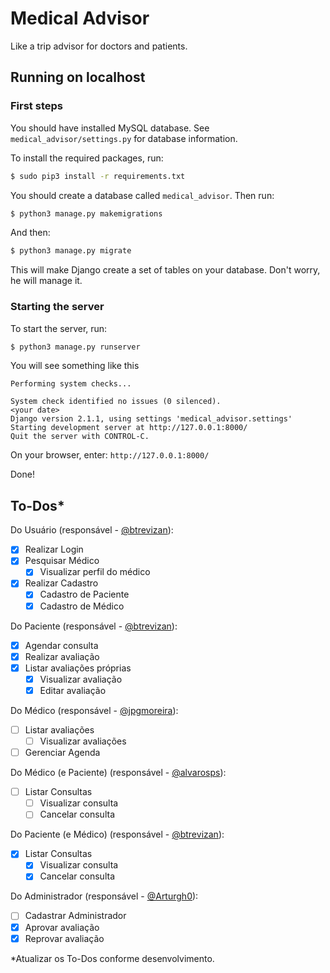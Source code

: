 # Medical Advisor
Like a trip advisor for doctors and patients.

## Running on localhost

### First steps
You should have installed MySQL database. See `medical_advisor/settings.py` for database information.

To install the required packages, run:
```bash
$ sudo pip3 install -r requirements.txt
```

You should create a database called `medical_advisor`. Then run:
```bash
$ python3 manage.py makemigrations
```
And then:
```bash
$ python3 manage.py migrate
```
This will make Django create a set of tables on your database. Don't worry, he will manage it.

### Starting the server
To start the server, run:
```bash
$ python3 manage.py runserver
```
You will see something like this
```
Performing system checks...

System check identified no issues (0 silenced).
<your date>
Django version 2.1.1, using settings 'medical_advisor.settings'
Starting development server at http://127.0.0.1:8000/
Quit the server with CONTROL-C.
```

On your browser, enter: `http://127.0.0.1:8000/`

Done!

## To-Dos*
Do Usuário (responsável - [@btrevizan](http://github.com/btrevizan)):
- [x] Realizar Login
- [x] Pesquisar Médico
    - [x] Visualizar perfil do médico
- [x] Realizar Cadastro
    - [x] Cadastro de Paciente
    - [x] Cadastro de Médico

Do Paciente (responsável - [@btrevizan](http://github.com/btrevizan)):
- [x] Agendar consulta
- [x] Realizar avaliação
- [x] Listar avaliações próprias
    - [x] Visualizar avaliação 
    - [x] Editar avaliação

Do Médico (responsável - [@jpgmoreira](http://github.com/jpgmoreira)):
- [ ] Listar avaliações
    - [ ] Visualizar avaliações
- [ ] Gerenciar Agenda

Do Médico (e Paciente) (responsável - [@alvarosps](http://github.com/alvarosps)):
- [ ] Listar Consultas
    - [ ] Visualizar consulta
    - [ ] Cancelar consulta
    
Do Paciente (e Médico) (responsável - [@btrevizan](http://github.com/btrevizan)):
- [x] Listar Consultas
    - [x] Visualizar consulta
    - [x] Cancelar consulta

Do Administrador (responsável - [@Arturgh0](http://github.com/Arturgh0)):
- [ ] Cadastrar Administrador
- [x] Aprovar avaliação
- [x] Reprovar avaliação

*Atualizar os To-Dos conforme desenvolvimento.